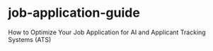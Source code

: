# job-application-guide
How to Optimize Your Job Application for AI and Applicant Tracking Systems (ATS)

